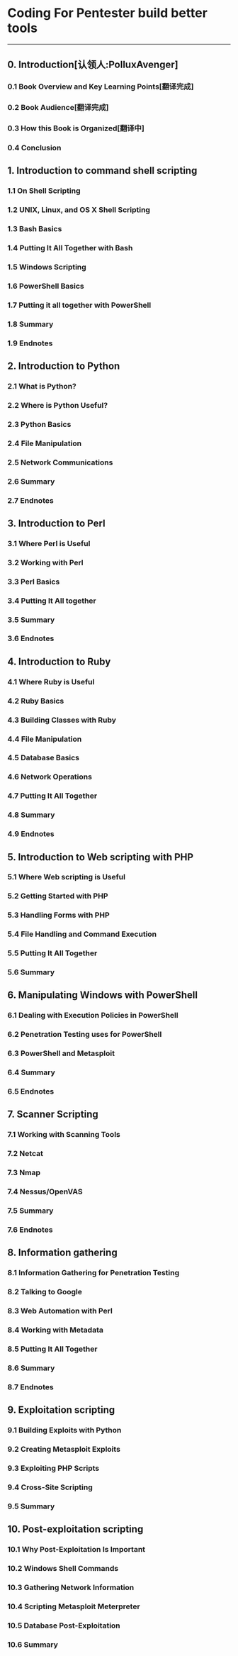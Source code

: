 ﻿# Coding For Pentester build better tools

---
## 0. Introduction[认领人:PolluxAvenger]
### 0.1 Book Overview and Key Learning Points[翻译完成]
### 0.2 Book Audience[翻译完成]
### 0.3 How this Book is Organized[翻译中]
### 0.4 Conclusion
## 1. Introduction to command shell scripting
### 1.1 On Shell Scripting
### 1.2 UNIX, Linux, and OS X Shell Scripting
### 1.3 Bash Basics
### 1.4 Putting It All Together with Bash
### 1.5 Windows Scripting
### 1.6 PowerShell Basics
### 1.7 Putting it all together with PowerShell
### 1.8 Summary
### 1.9 Endnotes
## 2. Introduction to Python
### 2.1 What is Python?
### 2.2 Where is Python Useful?
### 2.3 Python Basics
### 2.4 File Manipulation
### 2.5 Network Communications
### 2.6 Summary
### 2.7 Endnotes
## 3. Introduction to Perl
### 3.1 Where Perl is Useful
### 3.2 Working with Perl
### 3.3 Perl Basics
### 3.4 Putting It All together
### 3.5 Summary
### 3.6 Endnotes
## 4. Introduction to Ruby
### 4.1 Where Ruby is Useful
### 4.2 Ruby Basics
### 4.3 Building Classes with Ruby
### 4.4 File Manipulation
### 4.5 Database Basics
### 4.6 Network Operations
### 4.7 Putting It All Together
### 4.8 Summary
### 4.9 Endnotes
## 5. Introduction to Web scripting with PHP
### 5.1 Where Web scripting is Useful
### 5.2 Getting Started with PHP
### 5.3 Handling Forms with PHP
### 5.4 File Handling and Command Execution
### 5.5 Putting It All Together
### 5.6 Summary
## 6. Manipulating Windows with PowerShell
### 6.1 Dealing with Execution Policies in PowerShell
### 6.2 Penetration Testing uses for PowerShell
### 6.3 PowerShell and Metasploit
### 6.4 Summary
### 6.5 Endnotes
## 7. Scanner Scripting
### 7.1 Working with Scanning Tools
### 7.2 Netcat
### 7.3 Nmap
### 7.4 Nessus/OpenVAS
### 7.5 Summary
### 7.6 Endnotes
## 8. Information gathering
### 8.1 Information Gathering for Penetration Testing
### 8.2 Talking to Google
### 8.3 Web Automation with Perl
### 8.4 Working with Metadata
### 8.5 Putting It All Together
### 8.6 Summary
### 8.7 Endnotes
## 9. Exploitation scripting
### 9.1 Building Exploits with Python
### 9.2 Creating Metasploit Exploits
### 9.3 Exploiting PHP Scripts
### 9.4 Cross-Site Scripting
### 9.5 Summary
## 10. Post-exploitation scripting
### 10.1 Why Post-Exploitation Is Important
### 10.2 Windows Shell Commands
### 10.3 Gathering Network Information
### 10.4 Scripting Metasploit Meterpreter
### 10.5 Database Post-Exploitation
### 10.6 Summary




